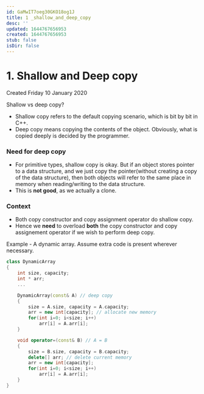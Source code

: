 ```yaml
---
id: GaMwIT7oeg30GKO18og1J
title: 1 _shallow_and_deep_copy
desc: ''
updated: 1644767656953
created: 1644767656953
stub: false
isDir: false
---
```

# 1. Shallow and Deep copy
Created Friday 10 January 2020

Shallow vs deep copy?

* Shallow copy refers to the default copying scenario, which is bit by bit in C++.
* Deep copy means copying the contents of the object. Obviously, what is copied deeply is decided by the programmer.


### Need for deep copy

* For primitive types, shallow copy is okay. But if an object stores pointer to a data structure, and we just copy the pointer(without creating a copy of the data structure), then both objects will refer to the same place in memory when reading/writing to the data structure.
* This is **not good**, as we actually a clone.


### Context

* Both copy constructor and copy assignment operator do shallow copy.
* Hence we **need** to overload **both** the copy constructor and copy assignement operator if we wish to perform deep copy.


Example - A dynamic array. Assume extra code is present wherever necessary.
```c++
class DynamicArray
{
	int size, capacity;
	int * arr;
	...

	DynamicArray(const& A) // deep copy
	{
		size = A.size, capacity = A.capacity;
		arr = new int[capacity]; // allocate new memory
		for(int i=0; i<size; i++)
			arr[i] = A.arr[i];
	}

	void operator=(const& B) // A = B
	{
		size = B.size, capacity = B.capacity;
		delete[] arr; // delete current memory
		arr = new int[capacity];
		for(int i=0; i<size; i++)
			arr[i] = A.arr[i];
	}
}
```
